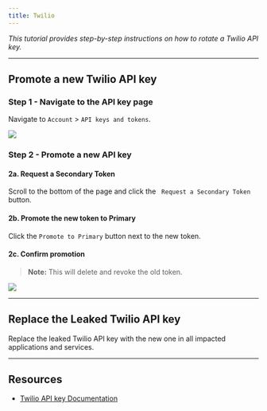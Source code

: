 ```yaml
---
title: Twilio
---
```


*This tutorial provides step-by-step instructions on how to rotate a Twilio API key.*

---

## Promote a new Twilio API key

### Step 1 - Navigate to the API key page
Navigate to `Account` > `API keys and tokens`.

![](/images/twilio/2.png)

### Step 2 - Promote a new API key
#### 2a. Request a Secondary Token
Scroll to the bottom of the page and click the ` Request a Secondary Token` button.
#### 2b. Promote the new token to Primary
Click the `Promote to Primary` button next to the new token.
#### 2c. Confirm promotion

> **Note:** This will delete and revoke the old token.

![](/images/twilio/twilio_key_rotation.gif)


---

## Replace the Leaked Twilio API key
Replace the leaked Twilio API key with the new one in all impacted applications and services.


---

## Resources
- [Twilio API key Documentation](https://www.twilio.com/blog/better-twilio-authentication-csharp-twilio-api-keys)